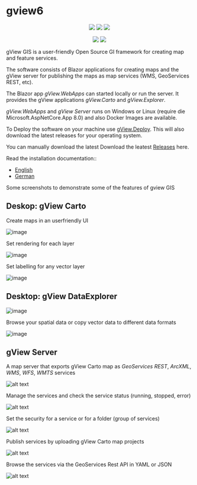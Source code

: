 # gview6

<p align="center">
  <img src="https://img.shields.io/badge/License-Apache%202.0-blue.svg">
  <img src="https://img.shields.io/badge/Version-6.25.1701-brightgreen">
  <img src="https://img.shields.io/badge/Platform-Windows%20%7C%20Linux-lightgrey">
</p>

<p align="center">
    <a href="https://docs.gviewonline.com/en/index.html"><img src="https://img.shields.io/badge/Documentation-English-green?style=flat-round"></a>
    <a href="https://docs.gviewonline.com/de/index.html"><img src="https://img.shields.io/badge/Documentation-German-green?style=flat-round"></a>
</p>

gView GIS is a user-friendly Open Source GI framework for creating map and feature services.

The software consists of Blazor applications for creating maps and the gView server for publishing the maps as map services (WMS, GeoServices REST, etc).

The Blazor app _gView.WebApps_ can started locally or run the server. It provides the gView applications _gView.Carto_ and _gView.Explorer_.

_gView.WebApps_ and _gView Server_ runs on Windows or Linux (require die Microsoft.AspNetCore.App 8.0)
and also Docker Images are available.

To Deploy the software on your machine use [gView.Deploy](https://github.com/jugstalt/gview-gis/releases).
This will also download the latest releases for your operating system.

You can manually download the latest Download the leatest [Releases](https://github.com/jugstalt/gview-gis/releases) here.

Read the installation documentation::

-   [English](https://docs.gviewonline.com/en/index.html)
-   [German](https://docs.gviewonline.com/de/index.html)

Some screenshots to demonstrate some of the features of gview GIS

## Deskop: gView Carto

Create maps in an userfriendly UI

![image](https://github.com/jugstalt/gview-gis/assets/26577522/4bbfbf7d-b1e2-4a58-8daf-dec202e34b3b)

Set rendering for each layer

![image](https://github.com/jugstalt/gview-gis/assets/26577522/daeca7cb-d717-49d2-bf21-5ff6f93733b0)

Set labelling for any vector layer

![image](https://github.com/jugstalt/gview-gis/assets/26577522/c4b9d272-fba0-4995-8f93-f4a5a4ac1fbf)

## Desktop: gView DataExplorer

![image](https://github.com/jugstalt/gview-gis/assets/26577522/1e5665cc-c9f5-4b4d-9778-6e23ac67dbb7)

Browse your spatial data or copy vector data to different data formats

![image](https://github.com/jugstalt/gview-gis/assets/26577522/8b1e2480-02f4-4d4c-8318-994b167eab9f)

## gView Server

A map server that exports gView Carto map as _GeoServices REST_, _ArcXML_, _WMS_, _WFS_, _WMTS_ services

![alt text](https://raw.githubusercontent.com/jugstalt/gview5/master/content/img/gview5-server1.png)

Manage the services and check the service status (running, stopped, error)

![alt text](https://raw.githubusercontent.com/jugstalt/gview5/master/content/img/gview5-server2.png)

Set the security for a service or for a folder (group of services)

![alt text](https://raw.githubusercontent.com/jugstalt/gview5/master/content/img/gview5-server3.png)

Publish services by uploading gView Carto map projects

![alt text](https://raw.githubusercontent.com/jugstalt/gview5/master/content/img/gview5-server4.png)

Browse the services via the GeoServices Rest API in YAML or JSON

![alt text](https://raw.githubusercontent.com/jugstalt/gview5/master/content/img/gview5-server5.png)

